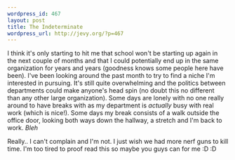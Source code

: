 ```yaml
--- 
wordpress_id: 467
layout: post
title: The Indeterminate
wordpress_url: http://jevy.org/?p=467
---
```

I think it's only starting to hit me that school won't be starting up again in the next couple of months and that I could potentially end up in the same organization for years and years (goodness knows some people here have been).  I've been looking around the past month to try to find a niche I'm interested in pursuing.  It's still quite overwhelming and the politics between departments could make anyone's head spin (no doubt this no different than any other large organization).  Some days are lonely with no one really around to have breaks with as my department is _actually_ busy with real work (which is nice!).  Some days my break consists of a walk outside the office door, looking both ways down the hallway, a stretch and I'm back to work.  *Bleh*

Really.. I can't complain and I'm not.  I just wish we had more nerf guns to kill time.  I'm too tired to proof read this so maybe you guys can for me :D :D
